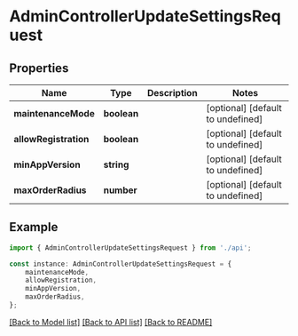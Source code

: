 # AdminControllerUpdateSettingsRequest


## Properties

Name | Type | Description | Notes
------------ | ------------- | ------------- | -------------
**maintenanceMode** | **boolean** |  | [optional] [default to undefined]
**allowRegistration** | **boolean** |  | [optional] [default to undefined]
**minAppVersion** | **string** |  | [optional] [default to undefined]
**maxOrderRadius** | **number** |  | [optional] [default to undefined]

## Example

```typescript
import { AdminControllerUpdateSettingsRequest } from './api';

const instance: AdminControllerUpdateSettingsRequest = {
    maintenanceMode,
    allowRegistration,
    minAppVersion,
    maxOrderRadius,
};
```

[[Back to Model list]](../README.md#documentation-for-models) [[Back to API list]](../README.md#documentation-for-api-endpoints) [[Back to README]](../README.md)

